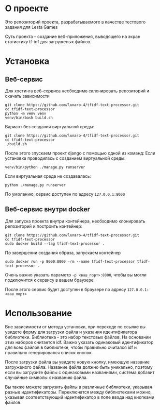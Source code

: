 # О проекте
Это репозиторий проекта, разрабатываемого в качестве тестового задания для Lesta Games

Суть проекта - создание веб-приложения, выводящего на экран статистику tf-idf для загруженых файлов. 



# Установка

## Веб-сервис

Для хостинга веб-сервиса необходимо склонировать репозиторий и скачать зависимости

```
git clone https://github.com/lunaro-4/tfidf-text-processor.git
cd tfidf-text-processor
python -m venv venv 
venv/bin/bash build.sh
```
Вариант без создания виртуальной среды:
```
git clone https://github.com/lunaro-4/tfidf-text-processor.git
cd tfidf-text-processor
./build.sh
```
После этого зпускаем проект django с помощью одной из команд:
Если установка проводилась с созданием виртуальной среды:

```
venv/bin/python ./manage.py runserver
```

Если виртуальная среда не создавалась:

```
python ./manage.py runserver
```

По умоланию, сервис доступен по адресу ``127.0.0.1:8000``

## Веб-сервис внутри docker

Для запуска проекта внутри контейнера, необходимо клонировать репозиторий и построить контейнер:

```
git clone https://github.com/lunaro-4/tfidf-text-processor.git
cd tfidf-text-processor
sudo docker build --tag tfidf-text-processor .
```

По завершении создания образа, запускаем контейнер

```
sudo docker run -p 8000:8000 -rm --name tfidf-text-processor tfidf-text-processor .
```

Очень важно указать параметр  ``-p <ваш_порт>:8000``, чтобы вы могли подключится к сервису в вашем браузере

После этого сервис будет доступен в браузере по адресу ``127.0.0.1:<ваш_порт>``


# Использование

Вне зависимости от метода установки, при переходе по ссылке вы увидете форму для загрузки файла и указания идентификатора библиотеки. Библиотека - это набор текстовых файлов. На основании этих наборов считается idf. Важно указать одинаковый идентификатор для всех файлов в библиотеке, чтобы правильно считался idf и правильно генерировался список кнопок.

После загрузки файла вы увидете новую кнопку, имеющую название загруженого файла. Название файла должно быть уникально, поэтому если вы загрузите файлы с одинаковыми названиями, система добавит случайные символы к названию файла.

Вы также можете загрузить файлы в различные библиотеки, указывая разные идентификаторы. Переключатся между библиотеками можно, указывая соответствующий идентификатор в поле ввода над кнопками файлов
